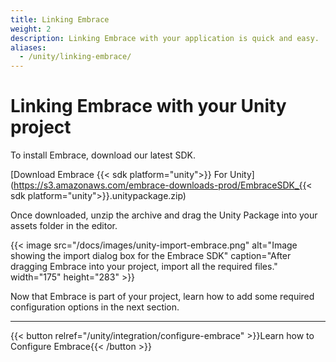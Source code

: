 ```yaml
---
title: Linking Embrace
weight: 2
description: Linking Embrace with your application is quick and easy.
aliases:
  - /unity/linking-embrace/
---
```


# Linking Embrace with your Unity project

To install Embrace, download our latest SDK.

[Download Embrace {{< sdk platform="unity">}} For Unity](https://s3.amazonaws.com/embrace-downloads-prod/EmbraceSDK_{{< sdk platform="unity">}}.unitypackage.zip)

Once downloaded, unzip the archive and drag the Unity Package into your assets folder in the editor.

{{< image src="/docs/images/unity-import-embrace.png" alt="Image showing the import dialog box for the Embrace SDK" caption="After dragging Embrace into your project, import all the required files." width="175" height="283" >}}

Now that Embrace is part of your project, learn how to add some required configuration options in the next section. 

---

{{< button relref="/unity/integration/configure-embrace" >}}Learn how to Configure Embrace{{< /button >}}
